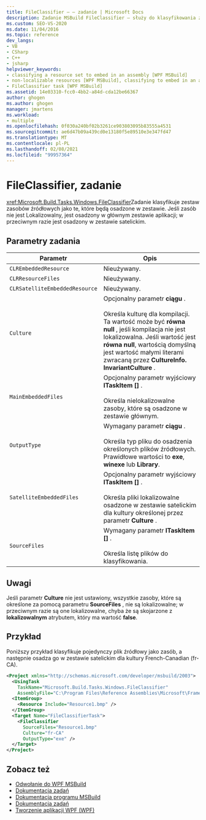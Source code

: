 ```yaml
---
title: FileClassifier — — zadanie | Microsoft Docs
description: Zadanie MSBuild FileClassifier — służy do klasyfikowania zestawu zasobów źródłowych, które będą osadzone w zestawie.
ms.custom: SEO-VS-2020
ms.date: 11/04/2016
ms.topic: reference
dev_langs:
- VB
- CSharp
- C++
- jsharp
helpviewer_keywords:
- classifying a resource set to embed in an assembly [WPF MSBuild]
- non-localizable resources [WPF MSBuild], classifying to embed in an assembly
- FileClassifier task [WPF MSBuild]
ms.assetid: 14e03310-fcc0-4bb2-a84d-cda12be66367
author: ghogen
ms.author: ghogen
manager: jmartens
ms.workload:
- multiple
ms.openlocfilehash: 0f030a240bf02b3261ce903803095b83555a4531
ms.sourcegitcommit: ae6d47b09a439cd0e13180f5e89510e3e347fd47
ms.translationtype: MT
ms.contentlocale: pl-PL
ms.lasthandoff: 02/08/2021
ms.locfileid: "99957364"
---
```

# <a name="fileclassifier-task"></a>FileClassifier, zadanie

<xref:Microsoft.Build.Tasks.Windows.FileClassifier>Zadanie klasyfikuje zestaw zasobów źródłowych jako te, które będą osadzone w zestawie. Jeśli zasób nie jest Lokalizowalny, jest osadzony w głównym zestawie aplikacji; w przeciwnym razie jest osadzony w zestawie satelickim.

## <a name="task-parameters"></a>Parametry zadania

|Parametr|Opis|
|---------------|-----------------|
|`CLREmbeddedResource`|Nieużywany.|
|`CLRResourceFiles`|Nieużywany.|
|`CLRSatelliteEmbeddedResource`|Nieużywany.|
|`Culture`|Opcjonalny parametr **ciągu** .<br /><br /> Określa kulturę dla kompilacji. Ta wartość może być **równa null** , jeśli kompilacja nie jest lokalizowalna. Jeśli wartość jest **równa null**, wartością domyślną jest wartość małymi literami zwracaną przez **CultureInfo. InvariantCulture** .|
|`MainEmbeddedFiles`|Opcjonalny parametr wyjściowy **ITaskItem []** .<br /><br /> Określa nielokalizowalne zasoby, które są osadzone w zestawie głównym.|
|`OutputType`|Wymagany parametr **ciągu** .<br /><br /> Określa typ pliku do osadzenia określonych plików źródłowych. Prawidłowe wartości to **exe**, **winexe** lub **Library**.|
|`SatelliteEmbeddedFiles`|Opcjonalny parametr wyjściowy **ITaskItem []** .<br /><br /> Określa pliki lokalizowalne osadzone w zestawie satelickim dla kultury określonej przez parametr **Culture** .|
|`SourceFiles`|Wymagany parametr **ITaskItem []** .<br /><br /> Określa listę plików do klasyfikowania.|

## <a name="remarks"></a>Uwagi

Jeśli parametr **Culture** nie jest ustawiony, wszystkie zasoby, które są określone za pomocą parametru **SourceFiles** , nie są lokalizowalne; w przeciwnym razie są one lokalizowalne, chyba że są skojarzone z **lokalizowalnym** atrybutem, który ma wartość **false**.

## <a name="example"></a>Przykład

Poniższy przykład klasyfikuje pojedynczy plik źródłowy jako zasób, a następnie osadza go w zestawie satelickim dla kultury French-Canadian (fr-CA).

```xml
<Project xmlns="http://schemas.microsoft.com/developer/msbuild/2003">
  <UsingTask
    TaskName="Microsoft.Build.Tasks.Windows.FileClassifier"
    AssemblyFile="C:\Program Files\Reference Assemblies\Microsoft\Framework\v3.0\PresentationBuildTasks.dll" />
  <ItemGroup>
    <Resource Include="Resource1.bmp" />
  </ItemGroup>
  <Target Name="FileClassifierTask">
    <FileClassifier
      SourceFiles="Resource1.bmp"
      Culture="fr-CA"
      OutputType="exe" />
  </Target>
</Project>
```

## <a name="see-also"></a>Zobacz też

- [Odwołanie do WPF MSBuild](../msbuild/wpf-msbuild-reference.md)
- [Dokumentacja zadań](../msbuild/wpf-msbuild-task-reference.md)
- [Dokumentacja programu MSBuild](../msbuild/msbuild-reference.md)
- [Dokumentacja zadań](../msbuild/msbuild-task-reference.md)
- [Tworzenie aplikacji WPF (WPF)](/dotnet/framework/wpf/app-development/building-a-wpf-application-wpf)
